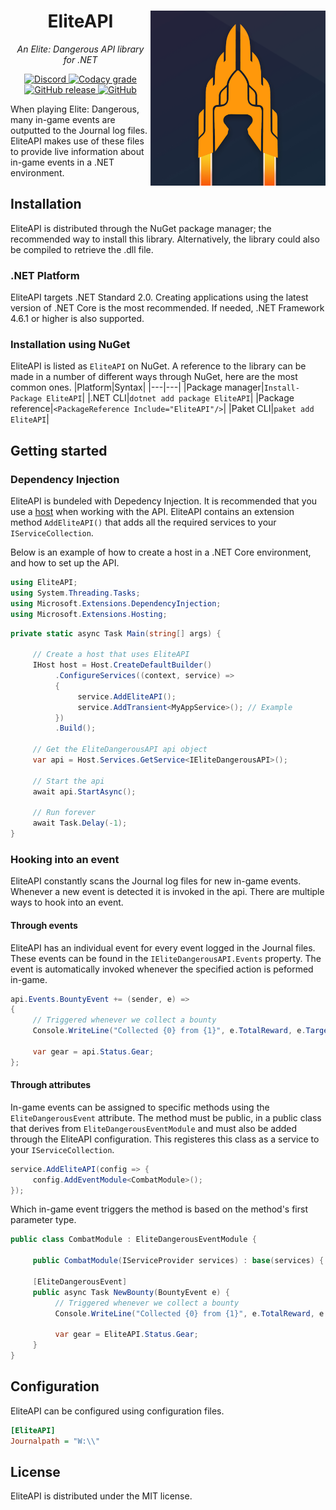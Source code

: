 <div text-align="center">
<img src="https://github.com/EliteAPI/EliteAPI/blob/master/Icons/logo_gradient_shine.jpg?raw=true" align="right"
     title="EliteAPI by Somfic" width="280" height="280">
<h1 align="center">EliteAPI</h1>
     
<p align="center"><i>An Elite: Dangerous API library for .NET</i></p>
     
<p align="center">
     <a href="https://www.discord.gg/jwpFUPZ">
          <img alt="Discord" src="https://img.shields.io/discord/498422961297031168?color=%23f2a529&label=DISCORD&style=for-the-badge">
     </a>
     <a href="https://app.codacy.com/gh/EliteAPI/EliteAPI?utm_source=github.com&utm_medium=referral&utm_content=EliteAPI/EliteAPI&utm_campaign=Badge_Grade_Dashboard">
          <img alt="Codacy grade" src="https://img.shields.io/codacy/grade/cd6364ab2d6a46a18627e6c8454f5672?color=%23f2a529&label=CODE%20QUALITY&style=for-the-badge">
     </a>
     <a href="https://github.com/EliteAPI/EliteAPI/releases">
        <img alt="GitHub release" src="https://img.shields.io/github/v/release/EliteAPI/EliteAPI?color=%23f2a529&label=VERSION&style=for-the-badge">
     </a>
     <a href="https://github.com/EliteAPI/EliteAPI/blob/master/LICENSE">
         <img alt="GitHub" src="https://img.shields.io/github/license/EliteAPI/EliteAPI?color=%23f2a529&label=LICENSE&style=for-the-badge">
     </a>
</p>
<p>When playing Elite: Dangerous, many in-game events are outputted to the Journal log files. EliteAPI makes use of these files to provide live information about in-game events in a .NET environment. 
</div>

## Installation
EliteAPI is distributed through the NuGet package manager; the recommended way to install this library. Alternatively, the library could also be compiled to retrieve the .dll file.

### .NET Platform
EliteAPI targets .NET Standard 2.0. Creating applications using the latest version of .NET Core is the most recommended. If needed, .NET Framework 4.6.1 or higher is also supported.

### Installation using NuGet
EliteAPI is listed as `EliteAPI` on NuGet. A reference to the library can be made in a number of different ways through NuGet, here are the most common ones. 
|Platform|Syntax|
|---|---|
|Package manager|`Install-Package EliteAPI`|
|.NET CLI|`dotnet add package EliteAPI`|
|Package reference|`<PackageReference Include="EliteAPI"/>`|
|Paket CLI|`paket add EliteAPI`|


## Getting started

### Dependency Injection
EliteAPI is bundeled with Depedency Injection. It is recommended that you use a [host](https://docs.microsoft.com/en-us/aspnet/core/fundamentals/host/generic-host?view=aspnetcore-3.1) when working with the API. EliteAPI contains an extension method `AddEliteAPI()` that adds all the required services to your `IServiceCollection`. 

Below is an example of how to create a host in a .NET Core environment, and how to set up the API.

```cs
using EliteAPI;
using System.Threading.Tasks;
using Microsoft.Extensions.DependencyInjection;
using Microsoft.Extensions.Hosting;
```
```cs
private static async Task Main(string[] args) {

     // Create a host that uses EliteAPI
     IHost host = Host.CreateDefaultBuilder()
          .ConfigureServices((context, service) =>
          {
               service.AddEliteAPI();
               service.AddTransient<MyAppService>(); // Example
          })
          .Build();

     // Get the EliteDangerousAPI api object
     var api = Host.Services.GetService<IEliteDangerousAPI>();
     
     // Start the api
     await api.StartAsync();
     
     // Run forever
     await Task.Delay(-1);
}
```

### Hooking into an event
EliteAPI constantly scans the Journal log files for new in-game events. Whenever a new event is detected it is invoked in the api. There are multiple ways to hook into an event.

#### Through events
EliteAPI has an individual event for every event logged in the Journal files. These events can be found in the `IEliteDangerousAPI.Events` property. The event is automatically invoked whenever the specified action is peformed in-game.

```cs
api.Events.BountyEvent += (sender, e) =>
{
     // Triggered whenever we collect a bounty
     Console.WriteLine("Collected {0} from {1}", e.TotalReward, e.Target);

     var gear = api.Status.Gear;
};
```

#### Through attributes
In-game events can be assigned to specific methods using the `EliteDangerousEvent` attribute. The method must be public, in a public class that derives from `EliteDangerousEventModule` and must also be added through the EliteAPI configuration. This registeres this class as a service to your `IServiceCollection`.

```cs
service.AddEliteAPI(config => {
     config.AddEventModule<CombatModule>();
});
```

Which in-game event triggers the method is based on the method's first parameter type. 

```cs
public class CombatModule : EliteDangerousEventModule {

     public CombatModule(IServiceProvider services) : base(services) {  }

     [EliteDangerousEvent]
     public async Task NewBounty(BountyEvent e) {
          // Triggered whenever we collect a bounty
          Console.WriteLine("Collected {0} from {1}", e.TotalReward, e.Target);

          var gear = EliteAPI.Status.Gear;
     }
}
```

## Configuration
EliteAPI can be configured using configuration files.

```ini
[EliteAPI]
Journalpath = "W:\\"
```


## License
EliteAPI is distributed under the MIT license.
